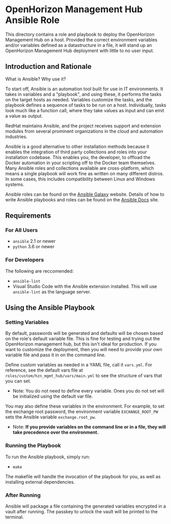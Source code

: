OpenHorizon Management Hub Ansible Role
=======================================

This directory contains a role and playbook to deploy the OpenHorizon Management Hub on a host.
Provided the correct environment variables and/or variables defined as a datastructure in a file,
it will stand up an OpenHorizon Management Hub deployment with little to no user input.

Introduction and Rationale
---------

What is Ansible? Why use it?

To start off, Ansible is an automation tool built for use in IT environments.
It takes in variables and a "playbook", and using these, it performs the tasks on the
target hosts as needed. Variables customize the tasks, and the playbook defines a
sequence of tasks to be run on a host. Individually, tasks look much like 
a function call, where they take values as input and can emit a value as output.

RedHat maintains Ansible, and the project receives support and extension modules 
from several prominent organizations in the cloud and automation industries.

Ansible is a good alternative to other installation methods because it enables the
integration of third party collections and roles into your installation codebase.
This enables you, the developer, to offload the Docker automation in your scripting
off to the Docker team themselves. Many Ansible roles and collections available are
cross-platform, which means a single playbook will work fine as written on many different
distros. In some cases, this includes compatibility between Linux and Windows systems.

Ansible roles can be found on the [Ansible Galaxy](https://galaxy.ansible.com/) website.
Details of how to write Ansible playbooks and roles can be found on the
[Ansible Docs](https://docs.ansible.com/ansible/latest/index.html) site.


Requirements
------------

### For All Users

 - `ansible` 2.1 or newer
 - `python` 3.6 or newer

### For Developers

The following are reccomended:
 - `ansible-lint`
 - Visual Studio Code with the Ansible extension installed. This will use `ansible-lint` as the language server.

Using the Ansible Playbook
--------------------------

### Setting Variables

By default, passwords will be generated and defaults will be chosen based on the role's default variable file.
This is fine for testing and trying out the OpenHorizon management hub, but this isn't ideal for production.
If you want to customize the deployment, then you will need to provide your own variable file and pass it in on the command line.

Define custom variables as needed in a YAML file, call it `vars.yml`. 
For reference, see the default vars file at `roles/custom/hzn_mgmt_hub/vars/main.yml` to see the structure of vars that you can set.
 - Note: You do not need to define every variable. Ones you do not set will be initialized using the default var file.

You may also define these variables in the environment.
For example, to set the exchange root password, the environment variable `EXCHANGE_ROOT_PW` sets the Ansible variable `exchange.root_pw`.
 - Note: **If you provide variables on the command line or in a file, they will take precedence over the environment.**

### Running the Playbook

To run the Ansible playbook, simply run:
 - `make`

The makefile will handle the invocation of the playbook for you, as well as installing external dependencies.

### After Running

Ansible will package a file containing the generated variables encrypted in a vault after running.
The passkey to unlock the vault will be printed to the terminal. 